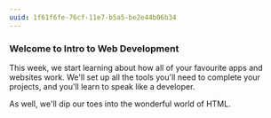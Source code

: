 ```yaml
---
uuid: 1f61f6fe-76cf-11e7-b5a5-be2e44b06b34
---
```


### Welcome to Intro to Web Development

This week, we start learning about how all of your favourite apps and websites
work. We'll set up all the tools you'll need to complete your projects, and you'll
learn to speak like a developer.

As well, we'll dip our toes into the wonderful world of HTML.
